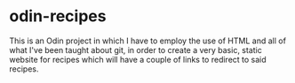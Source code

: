 # odin-recipes

This is an Odin project in which I have to employ the use of HTML and all of what I've been taught about git, in order to create a very basic, static website for recipes which will have a couple of links to redirect to said recipes.
